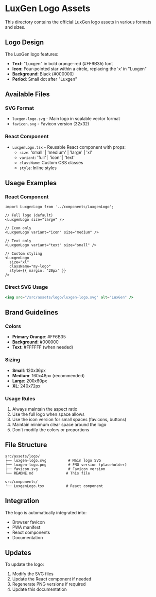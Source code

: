 # LuxGen Logo Assets

This directory contains the official LuxGen logo assets in various formats and sizes.

## Logo Design

The LuxGen logo features:
- **Text**: "Luxgen" in bold orange-red (#FF6B35) font
- **Icon**: Four-pointed star within a circle, replacing the 'x' in "Luxgen"
- **Background**: Black (#000000)
- **Period**: Small dot after "Luxgen"

## Available Files

### SVG Format
- `luxgen-logo.svg` - Main logo in scalable vector format
- `favicon.svg` - Favicon version (32x32)

### React Component
- `LuxgenLogo.tsx` - Reusable React component with props:
  - `size`: 'small' | 'medium' | 'large' | 'xl'
  - `variant`: 'full' | 'icon' | 'text'
  - `className`: Custom CSS classes
  - `style`: Inline styles

## Usage Examples

### React Component
```tsx
import LuxgenLogo from '../components/LuxgenLogo';

// Full logo (default)
<LuxgenLogo size="large" />

// Icon only
<LuxgenLogo variant="icon" size="medium" />

// Text only
<LuxgenLogo variant="text" size="small" />

// Custom styling
<LuxgenLogo 
  size="xl" 
  className="my-logo" 
  style={{ margin: '20px' }}
/>
```

### Direct SVG Usage
```jsx
<img src="/src/assets/logo/luxgen-logo.svg" alt="LuxGen" />
```

## Brand Guidelines

### Colors
- **Primary Orange**: #FF6B35
- **Background**: #000000
- **Text**: #FFFFFF (when needed)

### Sizing
- **Small**: 120x36px
- **Medium**: 160x48px (recommended)
- **Large**: 200x60px
- **XL**: 240x72px

### Usage Rules
1. Always maintain the aspect ratio
2. Use the full logo when space allows
3. Use the icon version for small spaces (favicons, buttons)
4. Maintain minimum clear space around the logo
5. Don't modify the colors or proportions

## File Structure
```
src/assets/logo/
├── luxgen-logo.svg          # Main logo SVG
├── luxgen-logo.png          # PNG version (placeholder)
├── favicon.svg              # Favicon version
└── README.md               # This file

src/components/
└── LuxgenLogo.tsx          # React component
```

## Integration

The logo is automatically integrated into:
- Browser favicon
- PWA manifest
- React components
- Documentation

## Updates

To update the logo:
1. Modify the SVG files
2. Update the React component if needed
3. Regenerate PNG versions if required
4. Update this documentation
